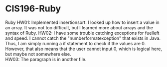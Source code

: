 # CIS196-Ruby
Ruby
HW01: Implemented insertionsort.  I looked up how to insert a value in an array.  It was not too difficult, but I learned more about arrays and the syntax of Ruby.
HW02: I have some trouble catching exceptions for fuelleft and speed.  I cannot catch the "numberformatexception" that exists in Java. Thus, I am simply running a if statement to check if the values are 0.  However, that also means that the user cannot input 0, which is logical here, but maybe not somewhere else.  
HW03: The paragraph is in another file.